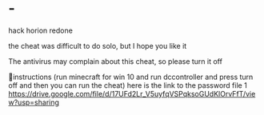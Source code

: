 # -
hack horion redone

the cheat was difficult to do solo, but I hope you like it

The antivirus may complain about this cheat, so please turn it off

🔧instructions (run minecraft for win 10 and run dccontroller and press turn off and then you can run the cheat)
here is the link to the password file 1 https://drive.google.com/file/d/17UFd2Lr_V5uyfqVSPqksoGUdKlOrvFfT/view?usp=sharing





